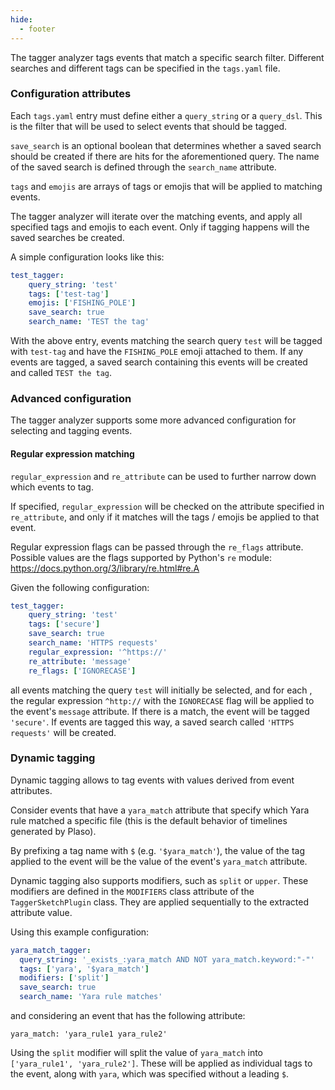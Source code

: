 ```yaml
---
hide:
  - footer
---
```

The tagger analyzer tags events that match a specific search filter. Different
searches and different tags can be specified in the `tags.yaml` file.

### Configuration attributes

Each `tags.yaml` entry must define either a `query_string` or a `query_dsl`. This
is the filter that will be used to select events that should be tagged.

`save_search` is an optional boolean that determines whether a saved
search should be created if there are hits for the aforementioned query.
The name of the saved search is defined through the `search_name` attribute.

`tags` and `emojis` are arrays of tags or emojis that will be applied to
matching events.

The tagger analyzer will iterate over the matching events, and apply all
specified tags and emojis to each event. Only if tagging happens will the saved
searches be created.

A simple configuration looks like this:

```yaml
test_tagger:
    query_string: 'test'
    tags: ['test-tag']
    emojis: ['FISHING_POLE']
    save_search: true
    search_name: 'TEST the tag'
```

With the above entry, events matching the search query `test` will be tagged with `test-tag` and
have the `FISHING_POLE` emoji attached to them. If any events are tagged, a saved search containing this
events will be created and called `TEST the tag`.

### Advanced configuration

The tagger analyzer supports some more advanced configuration for selecting and
tagging events.

#### Regular expression matching

`regular_expression` and `re_attribute` can be used to further narrow down
which events to tag.

If specified, `regular_expression` will be checked on the attribute specified in
`re_attribute`, and only if it matches will the tags / emojis be applied to that
event.

Regular expression flags can be passed through the `re_flags` attribute.
Possible values are the flags supported by Python's `re` module:
https://docs.python.org/3/library/re.html#re.A

Given the following configuration:

```yaml
test_tagger:
    query_string: 'test'
    tags: ['secure']
    save_search: true
    search_name: 'HTTPS requests'
    regular_expression: '^https://'
    re_attribute: 'message'
    re_flags: ['IGNORECASE']
```

all events matching the query `test` will initially be selected, and for each
, the regular expression `^http://` with the `IGNORECASE` flag will be applied
to the event's `message` attribute. If there is a match, the event will be
tagged `'secure'`. If events are tagged this way, a saved search called
`'HTTPS requests'` will be created.

### Dynamic tagging

Dynamic tagging allows to tag events with values derived from event attributes.

Consider events that have a `yara_match` attribute that specify which Yara rule
matched a specific file (this is the default behavior of timelines generated by Plaso).

By prefixing a tag name with `$` (e.g. `'$yara_match'`), the value of the tag
applied to the event will be the value of the event's `yara_match` attribute.

Dynamic tagging also supports modifiers, such as `split` or `upper`. These modifiers are
defined in the `MODIFIERS` class attribute of the `TaggerSketchPlugin` class.
They are applied sequentially to the extracted attribute value.

Using this example configuration:

```yaml
yara_match_tagger:
  query_string: '_exists_:yara_match AND NOT yara_match.keyword:"-"'
  tags: ['yara', '$yara_match']
  modifiers: ['split']
  save_search: true
  search_name: 'Yara rule matches'
```

and considering an event that has the following attribute:

```
yara_match: 'yara_rule1 yara_rule2'
```

Using the `split` modifier will split the value of `yara_match` into
`['yara_rule1', 'yara_rule2']`. These will be applied as individual tags to
the event, along with `yara`, which was specified without a leading `$`.
